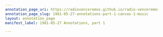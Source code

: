 ```yaml
---
annotation_page_uri: https://radiovenceremos.github.io/radio-venceremos-english-1/annotations/1981-05-27-annotations-part-1-canvas-1-music.json
annotation_page_slug: 1981-05-27-annotations-part-1-canvas-1-music
layout: annotation_page
manifest_label: 1981-05-27 Annotations, part 1

---
```


